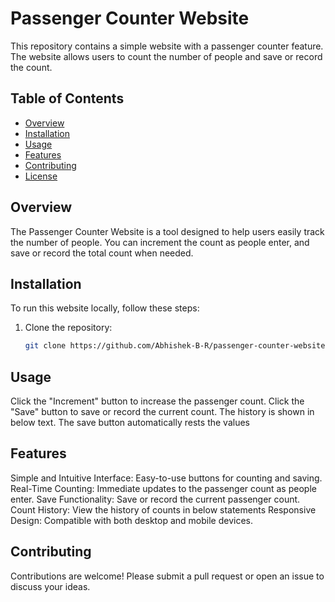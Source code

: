 # Passenger Counter Website

This repository contains a simple website with a passenger counter feature. The website allows users to count the number of people and save or record the count.

## Table of Contents

- [Overview](#overview)
- [Installation](#installation)
- [Usage](#usage)
- [Features](#features)
- [Contributing](#contributing)
- [License](#license)

## Overview

The Passenger Counter Website is a tool designed to help users easily track the number of people. You can increment the count as people enter, and save or record the total count when needed.

## Installation

To run this website locally, follow these steps:

1. Clone the repository:
   ```bash
   git clone https://github.com/Abhishek-B-R/passenger-counter-website.git

## Usage

Click the "Increment" button to increase the passenger count.
Click the "Save" button to save or record the current count.
The history is shown in below text. The save button automatically rests the values

## Features
Simple and Intuitive Interface: Easy-to-use buttons for counting and saving.
Real-Time Counting: Immediate updates to the passenger count as people enter.
Save Functionality: Save or record the current passenger count.
Count History: View the history of counts in below statements
Responsive Design: Compatible with both desktop and mobile devices.

## Contributing
Contributions are welcome! Please submit a pull request or open an issue to discuss your ideas.